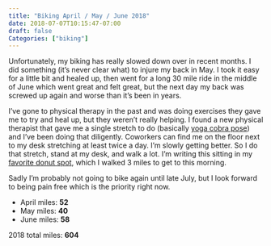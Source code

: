 ```yaml
---
title: "Biking April / May / June 2018"
date: 2018-07-07T10:15:47-07:00
draft: false
Categories: ["biking"]
---
```


Unfortunately, my biking has really slowed down over in recent months. I did something (it’s never clear what) to injure my back in May. I took it easy for a little bit and healed up, then went for a long 30 mile ride in the middle of June which went great and felt great, but the next day my back was screwed up again and worse than it’s been in years. 

I’ve gone to physical therapy in the past and was doing exercises they gave me to try and heal up, but they weren’t really helping. I found a new physical therapist that gave me a single stretch to do (basically [yoga cobra pose](https://en.wikipedia.org/wiki/Bhujangasana)) and I’ve been doing that diligently. Coworkers can find me on the floor next to my desk stretching at least twice a day. I’m slowly getting better. So I do that stretch, stand at my desk, and walk a lot. I’m writing this sitting in my [favorite donut spot](https://madisonparkbakery.net), which I walked 3 miles to get to this morning.

Sadly I’m probably not going to bike again until late July, but I look forward to being pain free which is the priority right now. 

* April miles: **52**
* May miles: **40**
* June miles: **58**

2018 total miles: **604**
